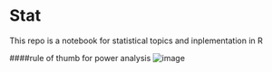 # Stat
This repo is a notebook for statistical topics and inplementation in R

####rule of thumb for power analysis 
![image](https://user-images.githubusercontent.com/26484899/65112359-68a93500-d9ad-11e9-9ca1-b7c7be74a2f2.png)
